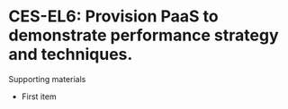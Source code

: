 # CES-EL6:  	Provision PaaS to demonstrate performance strategy and techniques.	 

Supporting materials

* First item